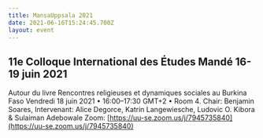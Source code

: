 ```yaml
---
title: MansaUppsala 2021
date: 2021-06-16T15:24:45.700Z
layout: event
---
```

## 11e Colloque International des Études Mandé 16-19 juin 2021

Autour du livre Rencontres religieuses et dynamiques sociales au Burkina Faso Vendredi 18 juin 2021 • 16:00–17:30 GMT+2 • Room 4. Chair: Benjamin Soares, Intervenant: Alice Degorce, Katrin Langewiesche, Ludovic O. Kibora & Sulaiman Adebowale Zoom: [https://uu-se.zoom.us/j/7945735840](https://uu-se.zoom.us/j/7945735840)